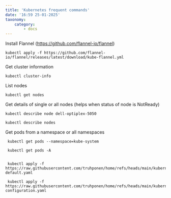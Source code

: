 ```yaml
---
title: 'Kubernetes frequent commands'
date: '16:59 25-01-2025'
taxonomy:
    category:
        - docs
---
```


Install Flannel (https://github.com/flannel-io/flannel)

    kubectl apply -f https://github.com/flannel-io/flannel/releases/latest/download/kube-flannel.yml

Get cluster information

    kubectl cluster-info
    
List nodes

    kubectl get nodes

Get details of single or all nodes (helps when status of node is NotReady)

    kubectl describe node dell-optiplex-5050

    kubectl describe nodes
 
 Get pods from a namespace or all namespaces
 
     kubectl get pods --namespace=kube-system
 
     kubectl get pods -A
  
 
     kubectl apply -f https://raw.githubusercontent.com/truhponen/home/refs/heads/main/kubernetes/purelb/servicegroup-default.yaml
 
     kubectl apply -f https://raw.githubusercontent.com/truhponen/home/refs/heads/main/kubernetes/purelb/test-configuration.yaml